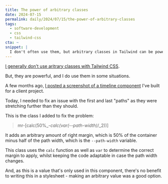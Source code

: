 ```yaml
---
title: The power of arbitrary classes
date: 2024-07-15
permalink: daily/2024/07/15/the-power-of-arbitrary-classes
tags:
  - software-development
  - css
  - tailwind-css
cta: ~
snippet: |
  I don't often use them, but arbitrary classes in Tailwind can be powerful.
---
```


[I generally don't use aritrary classes with Tailwind CSS][0].

But, they are powerful, and I do use them in some situations.

A few months ago, [I posted a screenshot of a timeline component][1] I've built for a client project.

Today, I needed to fix an issue with the first and last "paths" as they were stretching further than they should.

This is the class I added to fix the problem:

> mr-[calc(50%_-_calc(var(--path-width)_/_2))]

It adds an arbitrary amount of right margin, which is 50% of the container minus half of the path width, which is the `--path-width` variable.

This class uses the `calc` function as well as `var` to determine the correct margin to apply, whilst keeping the code adaptable in case the path width changes.

And, as this is a value that's only used in this component, there's no benefit to writing this in a stylesheet - making an arbitrary value was a good option.

[0]: {{site.url}}/daily/2023/01/02/dont-use-arbitrary-values-in-tailwind-css
[1]: https://x.com/opdavies/status/1755332703308652730
